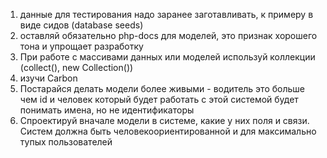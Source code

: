1. данные для тестирования надо заранее заготавливать, к примеру в виде сидов (database seeds)
2. оставляй обязательно php-docs для моделей, это признак хорошего тона и упрощает разработку
3. При работе с массивами данных или моделей используй коллекции (collect(), new Collection())
4. изучи Carbon
5. Постарайся делать модели более живыми - водитель это больше чем id и человек который будет работать с этой системой будет понимать имена, но не идентификаторы
6. Спроектируй вначале модели в системе, какие у них поля и связи. Систем должна быть человекоориентированной и для максимально тупых пользователей
